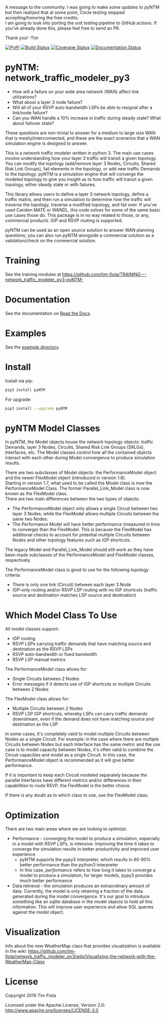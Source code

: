 A message to the community: I was going to make some updates to pyNTM but then realized that at some point, Circle testing stopped accepting/honoring the free credits.  
I am going to look into porting the unit testing pipeline to GitHub actions.
If you've already done this, please feel free to send an PR.

Thank you!
-Tim



[![PyPI](https://img.shields.io/pypi/v/pyntm.svg)](https://pypi.python.org/pypi/pyNTM)
[![Build Status](https://app.travis-ci.com/tim-fiola/network_traffic_modeler_py3.svg?branch=master)](https://app.travis-ci.com/tim-fiola/network_traffic_modeler_py3)
[![Coverage Status](https://coveralls.io/repos/github/tim-fiola/network_traffic_modeler_py3/badge.svg?branch=master)](https://coveralls.io/github/tim-fiola/network_traffic_modeler_py3?branch=master)
[![Documentation Status](https://readthedocs.org/projects/pyntm/badge/?version=latest)](https://pyntm.readthedocs.io/en/latest/?badge=latest)


pyNTM: network_traffic_modeler_py3
==================================

* How will a failure on your wide area network (WAN) affect link utilizations? 
* What about a layer 3 node failure?
* Will all of your RSVP auto-bandwidth LSPs be able to resignal after a link/node failure?  
* Can you WAN handle a 10% increase in traffic during steady state?  What about failover state?

These questions are non-trivial to answer for a medium to large size WAN that is meshy/interconnected, and these are the exact scenarios that a WAN simulation engine is designed to answer.

This is a network traffic modeler written in python 3. The main use cases involve understanding how your layer 3 traffic will transit a given topology.  You can modify the topology (add/remove layer 3 Nodes, Circuits, Shared Risk Link Groups), fail elements in the topology, or add new traffic Demands to the topology. pyNTM is a simulation engine that will converge the modeled topology to give you insight as to how traffic will transit a given topology, either steady state or with failures.

This library allows users to define a layer 3 network topology, define a traffic matrix, and then run a simulation to determine how the traffic will traverse the topology, traverse a modified topology, and fail over. If you've used Cariden MATE or WANDL, this code solves for some of the same basic use cases those do.  This package is in no way related to those, or any, commercial products.  IGP and RSVP routing is supported. 

pyNTM can be used as an open source solution to answer WAN planning questions; you can also run pyNTM alongside a commercial solution as a validation/check on the commercial solution.


Training
=========
See the training modules at https://github.com/tim-fiola/TRAINING---network_traffic_modeler_py3-pyNTM-


Documentation
=============

See the documentation on [Read the Docs](http://pyntm.readthedocs.org).


Examples
========

See the [example directory](https://github.com/tim-fiola/network_traffic_modeler_py3/blob/master/examples).

Install
=======

Install via pip:
```bash
pip3 install pyNTM
```

For upgrade:
```bash
pip3 install --upgrade pyNTM
```


pyNTM Model Classes
==================================
In pyNTM, the Model objects house the network topology objects: traffic Demands, layer 3 Nodes, Circuits, Shared Risk Link Groups (SRLGs), Interfaces, etc.  The Model classes control how all the contained objects interact with each other during Model convergence to produce simulation results.

There are two subclasses of Model objects: the PerformanceModel object and the newer FlexModel object (introduced in version 1.6).  
Starting in version 1.7, what used to be called the Model class is now the PerformanceModel Class.  The former Parallel_Link_Model
class is now known as the FlexModel class.  
There are two main differences between the two types of objects:
- The PerformanceModel object only allows a single Circuit between two layer 3 Nodes; while the FlexModel allows multiple Circuits between the same two Nodes.
- The Performance Model will have better performance (measured in time to converge) than the FlexModel.  This is because the FlexModel has additional checks to account for potential multiple Circuits between Nodes and other topology features such as IGP shortcuts.

The legacy Model and Parallel_Link_Model should still work as they have been made subclasses of the PerformanceModel and FlexModel classes, respectively.

The PerformanceModel class is good to use for the following topology criteria:
- There is only one link (Circuit) between each layer 3 Node
- IGP-only routing and/or RSVP LSP routing with no IGP shortcuts (traffic source and destination matches LSP source and destination)


Which Model Class To Use
==================================
All model classes support:
- IGP routing
- RSVP LSPs carrying traffic demands that have matching source and destination as the RSVP LSPs
- RSVP auto-bandwidth or fixed bandwidth
- RSVP LSP manual metrics

The PerformanceModel class allows for:
- Single Circuits between 2 Nodes
- Error messages if it detects use of IGP shortcuts or multiple Circuits between 2 Nodes

The FlexModel class allows for:
- Multiple Circuits between 2 Nodes
- RSVP LSP IGP shortcuts, whereby LSPs can carry traffic demands downstream, even if the demand does not have matching source and destination as the LSP

In some cases, it's completely valid to model multiple Circuits between Nodes as a single Circuit.  For example: in the case where there are multiple Circuits between Nodes but each Interface has the same metric and the use case is to model capacity between Nodes, it's often valid to combine the Circuit capacities and model as a single Circuit.  In this case, the PerformanceModel object is recommended as it will give better performance.

If it is important to keep each Circuit modeled separately because the parallel Interfaces have different metrics and/or differences in their capabilities to route RSVP, the FlexModel is the better choice.

If there is any doubt as to which class to use, use the FlexModel class.
 
Optimization
==================================
 
There are two main areas where we are looking to optimize:
- Performance - converging the model to produce a simulation, especially in a model with RSVP LSPs, is intensive.  Improving the time it takes to converge the simulation results in better productivity and improved user experience
  - pyNTM supports the pypy3 interpreter, which results in 60-90% better performance than the python3 interpreter
  - In this case, *performance* refers to how long it takes to converge a model to produce a simulation; for larger models, pypy3 provides much better performance
- Data retrieval - the simulation produces an extraordinary amount of data.  Currently, the model is only retaining a fraction of the data generated during the model convergence.  It's our goal to introduce something like an sqlite database in the model objects to hold all this information.  This will improve user experience and allow SQL queries against the model object.


Visualization
=============
Info about the new WeatherMap class that provides visualization is available in the wiki: https://github.com/tim-fiola/network_traffic_modeler_py3/wiki/Visualizing-the-network-with-the-WeatherMap-Class


License
=======

Copyright 2019 Tim Fiola

Licensed under the Apache License, Version 2.0: http://www.apache.org/licenses/LICENSE-2.0

